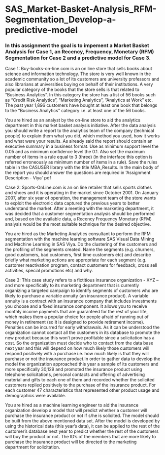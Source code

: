 # SAS_Market-Basket-Analysis_RFM-Segmentation_Develop-a-predictive-model

### In this assignment the goal is to impement a Market Basket Analysis for Case 1, an Recency, Frequency, Monetary (RFM) Segmentation for Case 2 and a predictive model for Case 3.

Case 1:
Buy-books-on-line.com is an on line store that sells books about science and information 
technology. The store is very well known in the academic community so a lot of its customers 
are university professors and also librarians at universities buying on behalf of their 
institutions. A very popular category of the books that the store sells is that related to 
“Business Analytics”. In this category the store has a list of 56 books such as “Credit Risk 
Analytics”, “Marketing Analytics”, “Analytics at Work” etc. The past year 1,896 customers 
have bought at least one book that belongs to the “Business Analytics” category i.e. at least 
one of the 56 books.

You are hired as an analyst by the on-line store to aid the analytics department in this market 
basket analysis initiative. After the data analysis you should write a report to the analytics 
team of the company (technical people) to explain them what you did, which method you 
used, how it works and what were your results. As already said the report should contain an 
executive summary in a business format. Use as minimum support level the 0.05 and as 
minimum confidence level the 0.1. Also set the maximum number of items in a rule equal to 
3 (three) (in the interface this option is referred erroneously as minimum number of items in 
a rule). Save the rules table in the CASUSER library with the title MBA_Results. In the main 
body of the report you should answer the questions are required in 'Assignment Description - Viya' pdf

Case 2:
Sports-OnLine.com is an on line retailer that sells sports clothes and shoes and it is operating 
in the market since October 2001. On January 2007, after six year of operation, the 
management team of the store wants to exploit the electronic data captured the previous 
years to better understand the market. After a meeting with the marketing department, it 
was decided that a customer segmentation analysis should be performed and, based on the 
available data, a Recency Frequency Monetary (RFM) analysis would be the most suitable 
technique for the desired objective.

You are hired as the Marketing Analytics consultant to perform the RFM segmentation with 
the machine learning software SAS Visual Data Mining and Machine Learning in SAS Viya. Do 
the clustering of the customers and the profiling of the segments created. Name the segments 
(e.g. churners, good customers, bad customers, first time customers etc) and describe briefly 
what marketing actions are appropriate for each segment (e.g. customer reactivation 
program, contact customers for feedback, cross sell activities, special promotions etc) and 
why.

Case 3:
This case study refers to a fictitious insurance organization - XYZ – and more specifically to its 
marketing department that is currently organizing a targeted campaign to identify segments 
of customers who are likely to purchase a variable annuity (an insurance product). A variable 
annuity is a contract with an insurance company that includes investments you choose and a 
fixed insurance component. It allows you to receive monthly income payments that are 
guaranteed for the rest of your life, which makes them a popular choice for people afraid of 
running out of money in retirement (so it is designed to provide retirement income). Penalties 
can be incurred for early withdrawals.
As it can be understood the organization cannot contact all the customers in its database to 
promote the new product because this won’t prove profitable since a solicitation has a cost. 
So the organization must decide who to contact from the data base next year and this will 
depend on how much likely those customers will respond positively with a purchase i.e. how 
much likely is that they will purchase or not the insurance product.In order to gather data to 
develop the model the organization approached this year a sample of its customers and more 
specifically 30,129 and promoted the insurance product using telephone solicitations, 
personal contacts and offering of advertising material and gifts to each one of them and 
recorded whether the solicited customers replied positively to the purchase of the insurance
product. For each customer 47 characteristics that represented other product usage and
demographics were available.  

You are hired as a machine learning engineer to aid the insurance organization develop a 
model that will predict whether a customer will purchase the insurance product or not if s/he 
is solicited. The model should be built from the above mentioned data set. After the model is 
developed by using the historical data (this year’s data), it can be applied to the rest of the 
customer’s database next year to predict whether the rest of the customers will buy the 
product or not. The ID’s of the members that are more likely to purchase the insurance 
product will be directed to the marketing department for solicitation. 
